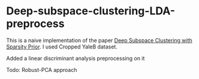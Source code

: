 # Deep-subspace-clustering-LDA-preprocess

This is a naive implementation of the paper [Deep Subspace Clustering with Sparsity Prior](http://www.ijcai.org/Proceedings/16/Papers/275.pdf). I used Cropped YaleB dataset.

Added a linear discriminant analysis preprocessing on it

Todo: Robust-PCA approach
